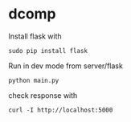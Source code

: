 # dcomp

Install flask with

```
sudo pip install flask
```

Run in dev mode from server/flask

```
python main.py
```

check response with

```
curl -I http://localhost:5000
```
